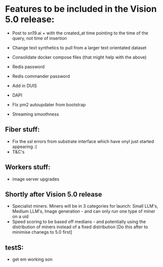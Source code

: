 # Features to be included in the Vision 5.0 release:

- Post to sn19.ai + with the created_at time pointing to the time of the query, not time of insertion

- Change text synthetics to pull from a larger text orientated dataset

- Consolidate docker compose files (that might help with the above)
- Redis password
- Redis commander password

- Add in DUIS
- DAPI

- FIx pm2 autoupdater from bootstrap
- Streaming smoothness

## Fiber stuff:
- Fix the ssl errors from substrate interface which have onyl just started appearing :(
- T&C's

## Workers stuff:
- image server upgrades


## Shortly after Vision 5.0 release
- Specialist miners. Miners will be in 3 categories for launch: Small LLM's, Medium LLM's, Image generation - and can only run one type of miner on a uid
- Speed scoring to be based off medians - and potentially using the distribution of miners instead of a fixed distribution [Do this after to minimise chanegs to 5.0 first]


## testS:
- get em working son